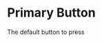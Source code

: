 <script setup>
import TagWrapper from '../../.vitepress/wrappers/tag/TagWrapper.vue'
</script>

# Primary Button

The default button to press

<DemoContainer>
  <div class="flex justify-content-between">
    <YTag label="watch out" icon="y-icon icon icon-file-download" type="is-info-open"/>
    <YTag label="watch out" icon="y-icon icon icon-file-download" type="is-success-open"/>
    <YTag label="watch out" icon="y-icon icon icon-file-download" type="is-warning-open"/>
    <YTag label="watch out" icon="y-icon icon icon-file-download" type="is-danger-open"/>
<YTag label="watch out" icon="y-icon icon icon-file-download" type="is-disabled-open"/>
  </div>

  <div class="flex justify-content-between">
    <YTag label="watch out" icon="y-icon icon icon-file-download" type="is-info-solid"/>
    <YTag label="watch out" icon="y-icon icon icon-file-download" type="is-success-solid"/>
    <YTag label="watch out" icon="y-icon icon icon-file-download" type="is-warning-solid"/>
    <YTag label="watch out" icon="y-icon icon icon-file-download" type="is-danger-solid"/>
    <YTag label="watch out" icon="y-icon icon icon-file-download" type="is-disabled-solid"/>
  </div>

</DemoContainer>
